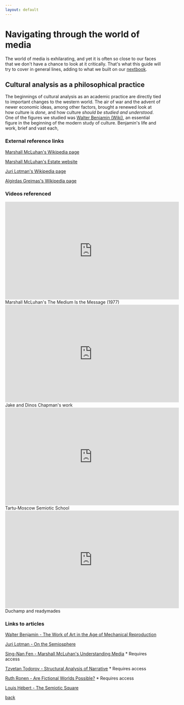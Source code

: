 ```yaml
---
layout: default
---
```


# Navigating through the world of media

The world of media is exhilarating, and yet it is often so close to our faces that we don't have a chance to look at it critically. That's what this guide will try to cover in general lines, adding to what we built on our [nextbook](https://cjhey.github.io/CRnM/A%20Critical%20Reader%20of%20_New_%20Media.html).


## Cultural analysis as a philosophical practice

The beginnings of cultural analysis as an academic practice are directly tied to important changes to the western world. The air of war and the advent of newer economic ideas, among other factors, brought a renewed look at how culture is <i>done</i>, and how culture <i>should be studied and understood</i>.
One of the figures we studied was [Walter Benjamin (Wiki)](https://en.wikipedia.org/wiki/Walter_Benjamin), an essential figure in the beginning of the modern study of culture. Benjamin's life and work, brief and vast each, 



### External reference links


[Marshall McLuhan's Wikipedia page](https://en.wikipedia.org/wiki/Marshall_McLuhan)

[Marshall McLuhan's Estate website](https://marshallmcluhan.com/)

[Juri Lotman's Wikipedia page](https://en.wikipedia.org/wiki/Juri_Lotman)

[Algirdas Greimas's Wikipedia page](https://en.wikipedia.org/wiki/Algirdas_Julien_Greimas)

### Videos referenced

<iframe width="560" height="315" src="https://www.youtube.com/embed/UoCrx0scCkM" title="YouTube video player" frameborder="0" allow="accelerometer; autoplay; clipboard-write; encrypted-media; gyroscope; picture-in-picture; web-share" allowfullscreen></iframe>
Marshall McLuhan's The Medium Is the Message (1977)

<iframe width="560" height="315" src="https://www.youtube.com/embed/1-HJxdTbaRM" title="YouTube video player" frameborder="0" allow="accelerometer; autoplay; clipboard-write; encrypted-media; gyroscope; picture-in-picture; web-share" allowfullscreen></iframe>
Jake and Dinos Chapman's work

<iframe width="560" height="315" src="https://www.youtube.com/embed/FUwHr2AOQ5Q" title="YouTube video player" frameborder="0" allow="accelerometer; autoplay; clipboard-write; encrypted-media; gyroscope; picture-in-picture; web-share" allowfullscreen></iframe>
Tartu-Moscow Semiotic School

<iframe width="560" height="315" src="https://www.youtube.com/embed/2ZlrHyzIwcI" title="YouTube video player" frameborder="0" allow="accelerometer; autoplay; clipboard-write; encrypted-media; gyroscope; picture-in-picture; web-share" allowfullscreen></iframe>
Duchamp and readymades

### Links to articles

[Walter Benjamin - The Work of Art in the Age of Mechanical Reproduction](https://web.mit.edu/allanmc/www/benjamin.pdf)

[Juri Lotman - On the Semiosphere](https://ojs.utlib.ee/index.php/sss/article/view/SSS.2005.33.1.09)

[Sing-Nan Fen - Marshall McLuhan's Understanding Media](https://www.jstor.org/stable/23767954) * Requires access

[Tzvetan Todorov - Structural Analysis of Narrative](https://www.jstor.org/stable/1345003) * Requires access

[Ruth Ronen - Are Fictional Worlds Possible?](https://www.degruyter.com/document/doi/10.3138/9781487578442-004/html?lang=de) * Requires access

[Louis Hébert - The Semiotic Square](http://www.signosemio.com/greimas/semiotic-square.asp)


[back](./)
